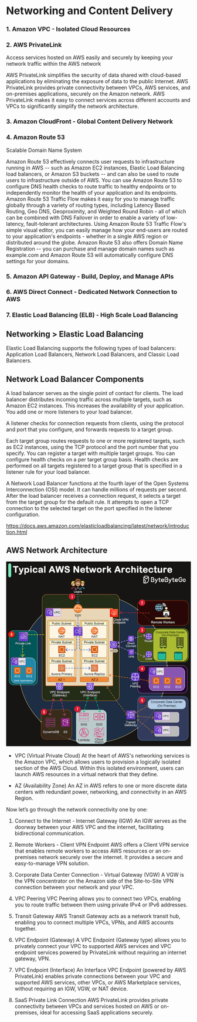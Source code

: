 # Networking and Content Delivery

### 1. Amazon VPC - Isolated Cloud Resources

### 2. AWS PrivateLink

Access services hosted on AWS easily and securely by keeping your network traffic within the AWS network

AWS PrivateLink simplifies the security of data shared with cloud-based applications by eliminating the exposure of data to the public Internet. AWS PrivateLink provides private connectivity between VPCs, AWS services, and on-premises applications, securely on the Amazon network. AWS PrivateLink makes it easy to connect services across different accounts and VPCs to significantly simplify the network architecture.

### 3. Amazon CloudFront - Global Content Delivery Network

### 4. Amazon Route 53

Scalable Domain Name System

Amazon Route 53 effectively connects user requests to infrastructure running in AWS -- such as Amazon EC2 instances, Elastic Load Balancing load balancers, or Amazon S3 buckets -- and can also be used to route users to infrastructure outside of AWS. You can use Amazon Route 53 to configure DNS health checks to route traffic to healthy endpoints or to independently monitor the health of your application and its endpoints. Amazon Route 53 Traffic Flow makes it easy for you to manage traffic globally through a variety of routing types, including Latency Based Routing, Geo DNS, Geoproximity, and Weighted Round Robin - all of which can be combined with DNS Failover in order to enable a variety of low-latency, fault-tolerant architectures. Using Amazon Route 53 Traffic Flow's simple visual editor, you can easily manage how your end-users are routed to your application's endpoints - whether in a single AWS region or distributed around the globe. Amazon Route 53 also offers Domain Name Registration -- you can purchase and manage domain names such as example.com and Amazon Route 53 will automatically configure DNS settings for your domains.

### 5. Amazon API Gateway - Build, Deploy, and Manage APIs

### 6. AWS Direct Connect - Dedicated Network Connection to AWS

### 7. Elastic Load Balancing (ELB) - High Scale Load Balancing

## Networking > Elastic Load Balancing

Elastic Load Balancing supports the following types of load balancers: Application Load Balancers, Network Load Balancers, and Classic Load Balancers.

## Network Load Balancer Components

A load balancer serves as the single point of contact for clients. The load balancer distributes incoming traffic across multiple targets, such as Amazon EC2 instances. This increases the availability of your application. You add one or more listeners to your load balancer.

A listener checks for connection requests from clients, using the protocol and port that you configure, and forwards requests to a target group.

Each target group routes requests to one or more registered targets, such as EC2 instances, using the TCP protocol and the port number that you specify. You can register a target with multiple target groups. You can configure health checks on a per target group basis. Health checks are performed on all targets registered to a target group that is specified in a listener rule for your load balancer.

A Network Load Balancer functions at the fourth layer of the Open Systems Interconnection (OSI) model. It can handle millions of requests per second. After the load balancer receives a connection request, it selects a target from the target group for the default rule. It attempts to open a TCP connection to the selected target on the port specified in the listener configuration.

https://docs.aws.amazon.com/elasticloadbalancing/latest/network/introduction.html

## AWS Network Architecture

![Typical AWS Network Architecture](../../../media/Pasted%20image%2020240316230001.png)

- VPC (Virtual Private Cloud)
    At the heart of AWS's networking services is the Amazon VPC, which allows users to provision a logically isolated section of the AWS Cloud. Within this isolated environment, users can launch AWS resources in a virtual network that they define.

- AZ (Availability Zone)
    An AZ in AWS refers to one or more discrete data centers with redundant power, networking, and connectivity in an AWS Region.

Now let’s go through the network connectivity one by one:

1. Connect to the Internet - Internet Gateway (IGW)
    An IGW serves as the doorway between your AWS VPC and the internet, facilitating bidirectional communication.

2. Remote Workers - Client VPN Endpoint
    AWS offers a Client VPN service that enables remote workers to access AWS resources or an on-premises network securely over the internet. It provides a secure and easy-to-manage VPN solution.

3. Corporate Data Center Connection - Virtual Gateway (VGW)
    A VGW is the VPN concentrator on the Amazon side of the Site-to-Site VPN connection between your network and your VPC.

4. VPC Peering
    VPC Peering allows you to connect two VPCs, enabling you to route traffic between them using private IPv4 or IPv6 addresses.

5. Transit Gateway
    AWS Transit Gateway acts as a network transit hub, enabling you to connect multiple VPCs, VPNs, and AWS accounts together.

6. VPC Endpoint (Gateway)
    A VPC Endpoint (Gateway type) allows you to privately connect your VPC to supported AWS services and VPC endpoint services powered by PrivateLink without requiring an internet gateway, VPN.

7. VPC Endpoint (Interface)
    An Interface VPC Endpoint (powered by AWS PrivateLink) enables private connections between your VPC and supported AWS services, other VPCs, or AWS Marketplace services, without requiring an IGW, VGW, or NAT device.

8. SaaS Private Link Connection
    AWS PrivateLink provides private connectivity between VPCs and services hosted on AWS or on-premises, ideal for accessing SaaS applications securely.
